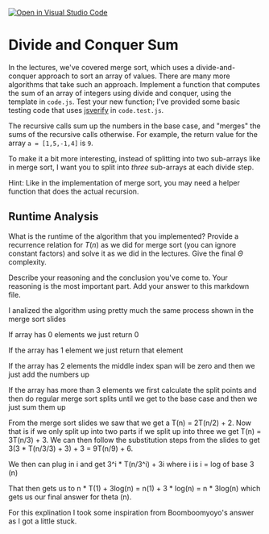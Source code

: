 [![Open in Visual Studio Code](https://classroom.github.com/assets/open-in-vscode-718a45dd9cf7e7f842a935f5ebbe5719a5e09af4491e668f4dbf3b35d5cca122.svg)](https://classroom.github.com/online_ide?assignment_repo_id=11755811&assignment_repo_type=AssignmentRepo)
# Divide and Conquer Sum

In the lectures, we've covered merge sort, which uses a divide-and-conquer
approach to sort an array of values. There are many more algorithms that take
such an approach. Implement a function that computes the sum of an array of
integers using divide and conquer, using the template in `code.js`. Test your
new function; I've provided some basic testing code that uses
[jsverify](https://jsverify.github.io/) in `code.test.js`.

The recursive calls sum up the numbers in the base case, and "merges" the sums
of the recursive calls otherwise. For example, the return value for the array `a
= [1,5,-1,4]` is `9`.

To make it a bit more interesting, instead of splitting into two sub-arrays like
in merge sort, I want you to split into *three* sub-arrays at each divide step.

Hint: Like in the implementation of merge sort, you may need a helper function
that does the actual recursion.

## Runtime Analysis

What is the runtime of the algorithm that you implemented? Provide a recurrence
relation for $T(n)$ as we did for merge sort (you can ignore constant factors)
and solve it as we did in the lectures. Give the final $\Theta$ complexity.

Describe your reasoning and the conclusion you've come to. Your reasoning is the
most important part. Add your answer to this markdown file.


I analized the algorithm using pretty much the same process shown in the merge sort slides



If array has 0 elements we just return 0

If the array has 1 element we just return that element

If the array has 2 elements the middle index span will be zero and then we just add the numbers up

If the array has more than 3 elements we first calculate the split points and then do regular merge sort splits until we get to the base case and then we just sum them up

From the merge sort slides we saw that we get a T(n) = 2T(n/2) + 2. Now that is if we only split up into two parts if we split up into three we get T(n) = 3T(n/3) + 3. We can then follow the substitution steps from the slides to get 3(3 * T(n/3/3) + 3) + 3 = 9T(n/9) + 6.

We then can plug in i and get 3^i * T(n/3^i) + 3i where i is i = log of base 3 (n) 

That then gets us to n * T(1) + 3log(n) = n(1) + 3 * log(n) = n * 3log(n) which gets us our final answer for theta (n).

For this explination I took some inspiration from Boomboomyoyo's answer as I got a little stuck.